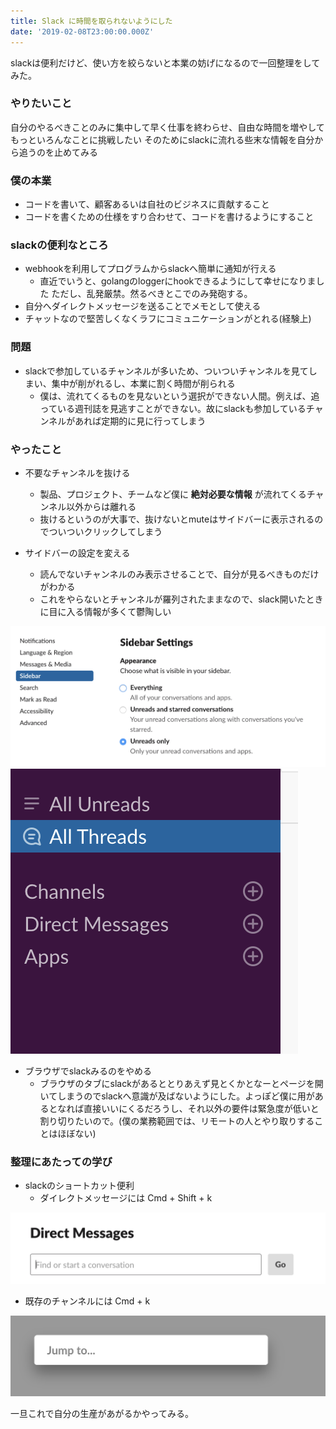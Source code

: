 ```yaml
---
title: Slack に時間を取られないようにした
date: '2019-02-08T23:00:00.000Z'
---
```


slackは便利だけど、使い方を絞らないと本業の妨げになるので一回整理をしてみた。

### やりたいこと

自分のやるべきことのみに集中して早く仕事を終わらせ、自由な時間を増やしてもっといろんなことに挑戦したい
そのためにslackに流れる些末な情報を自分から追うのを止めてみる

### 僕の本業

- コードを書いて、顧客あるいは自社のビジネスに貢献すること
- コードを書くための仕様をすり合わせて、コードを書けるようにすること

### slackの便利なところ

- webhookを利用してプログラムからslackへ簡単に通知が行える
  - 直近でいうと、golangのloggerにhookできるようにして幸せになりました
    ただし、乱発厳禁。然るべきとこでのみ発砲する。
- 自分へダイレクトメッセージを送ることでメモとして使える
- チャットなので堅苦しくなくラフにコミュニケーションがとれる(経験上)

### 問題

- slackで参加しているチャンネルが多いため、ついついチャンネルを見てしまい、集中が削がれるし、本業に割く時間が削られる
  - 僕は、流れてくるものを見ないという選択ができない人間。例えば、追っている週刊誌を見逃すことができない。故にslackも参加しているチャンネルがあれば定期的に見に行ってしまう
  

### やったこと

- 不要なチャンネルを抜ける
  - 製品、プロジェクト、チームなど僕に **絶対必要な情報** が流れてくるチャンネル以外からは離れる
  - 抜けるというのが大事で、抜けないとmuteはサイドバーに表示されるのでついついクリックしてしまう

- サイドバーの設定を変える
  - 読んでないチャンネルのみ表示させることで、自分が見るべきものだけがわかる
  - これをやらないとチャンネルが羅列されたままなので、slack開いたときに目に入る情報が多くて鬱陶しい
  
![004](./004.png)
![003](./003.png)

- ブラウザでslackみるのをやめる
  - ブラウザのタブにslackがあるととりあえず見とくかとなーとページを開いてしまうのでslackへ意識が及ばないようにした。よっぽど僕に用があるとなれば直接いいにくるだろうし、それ以外の要件は緊急度が低いと割り切りたいので。(僕の業務範囲では、リモートの人とやり取りすることはほぼない)


### 整理にあたっての学び

- slackのショートカット便利
  - ダイレクトメッセージには Cmd + Shift + k

![001](./001.png)

  - 既存のチャンネルには Cmd + k

![002](./002.png)


一旦これで自分の生産があがるかやってみる。
